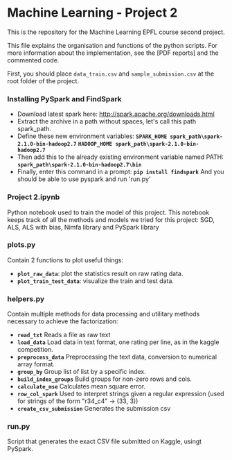 # Machine Learning - Project 2

This is the repository for the Machine Learning EPFL course second project.

This file explains the organisation and functions of the python scripts. For more information about the implementation, see the [PDF reports] and the commented code.

First, you should place `data_train.csv` and `sample_submission.csv` at the root folder of the project.

### Installing PySpark and FindSpark

- Download latest spark here: http://spark.apache.org/downloads.html
- Extract the archive in a path without spaces, let's call this path spark_path.
- Define these new environment variables:
**`SPARK_HOME spark_path\spark-2.1.0-bin-hadoop2.7`**
**`HADOOP_HOME spark_path\spark-2.1.0-bin-hadoop2.7`**
- Then add this to the already existing environment variable named PATH:
**`spark_path\spark-2.1.0-bin-hadoop2.7\bin`**
- Finally, enter this command in a prompt:
**`pip install findspark`**
And you should be able to use pyspark and run 'run.py'


### Project 2.ipynb

Python notebook used to train the model of this project.
This notebook keeps track of all the methods and models we tried for this project: 
SGD, ALS, ALS with bias, Nimfa library and PySpark library

### plots.py

Contain 2 functions to plot useful things:
- **`plot_raw_data`**: plot the statistics result on raw rating data.
- **`plot_train_test_data`**: visualize the train and test data.

### helpers.py
Contain multiple methods for data processing and utilitary methods necessary to achieve the factorization:
- **`read_txt`** Reads a file as raw text 
- **`load_data`** Load data in text format, one rating per line, as in the kaggle competition.
- **`preprocess_data`** Preprocessing the text data, conversion to numerical array format.
- **`group_by`** Group list of list by a specific index.
- **`build_index_groups`** Build groups for non-zero rows and cols.
- **`calculate_mse`** Calculates mean square error.
- **`row_col_spark`** Used to interpret strings given a regular expression (used for strings of the form "r34_c4" -> (33, 3))
- **`create_csv_submission`** Generates the submission csv

### run.py
Script that generates the exact CSV file submitted on Kaggle, usingt PySpark.

